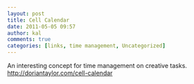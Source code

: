 ```yaml
---
layout: post
title: Cell Calendar
date: 2011-05-05 09:57
author: kal
comments: true
categories: [links, time management, Uncategorized]
---
```

An interesting concept for time management on creative tasks.
http://doriantaylor.com/cell-calendar
